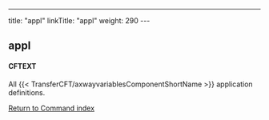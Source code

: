 ---
title: "appl"
linkTitle: "appl"
weight: 290
--- <span id="appl"></span>

## appl

#### CFTEXT

All {{< TransferCFT/axwayvariablesComponentShortName  >}} application definitions.

[Return to Command index](../../)
